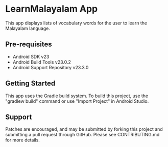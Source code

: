 LearnMalayalam App
===================================

This app displays lists of vocabulary words for the user to learn the Malayalam language.


Pre-requisites
--------------

- Android SDK v23
- Android Build Tools v23.0.2
- Android Support Repository v23.3.0

Getting Started
---------------

This app uses the Gradle build system. To build this project, use the
"gradlew build" command or use "Import Project" in Android Studio.

Support
-------

Patches are encouraged, and may be submitted by forking this project and
submitting a pull request through GitHub. Please see CONTRIBUTING.md for more details.

